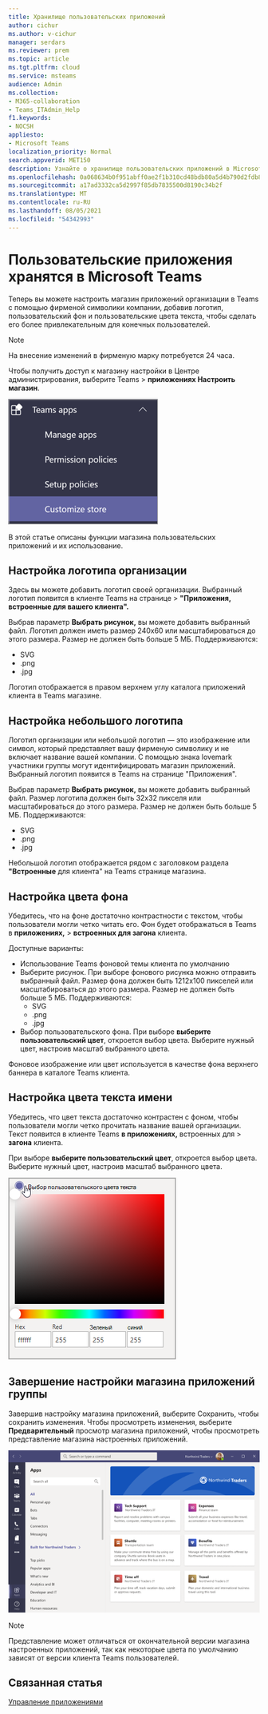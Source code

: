 ```yaml
---
title: Хранилище пользовательских приложений
author: cichur
ms.author: v-cichur
manager: serdars
ms.reviewer: prem
ms.topic: article
ms.tgt.pltfrm: cloud
ms.service: msteams
audience: Admin
ms.collection:
- M365-collaboration
- Teams_ITAdmin_Help
f1.keywords:
- NOCSH
appliesto:
- Microsoft Teams
localization_priority: Normal
search.appverid: MET150
description: Узнайте о хранилище пользовательских приложений в Microsoft Teams.
ms.openlocfilehash: 0a068634b0f951abff0ae2f1b310cd48bdb80a5d4b790d2fdb81755d05636868
ms.sourcegitcommit: a17ad3332ca5d2997f85db7835500d8190c34b2f
ms.translationtype: MT
ms.contentlocale: ru-RU
ms.lasthandoff: 08/05/2021
ms.locfileid: "54342993"
---
```

# <a name="custom-apps-store-in-microsoft-teams"></a>Пользовательские приложения хранятся в Microsoft Teams

Теперь вы можете настроить магазин приложений организации в Teams с помощью фирменой символики компании, добавив логотип, пользовательский фон и пользовательские цвета текста, чтобы сделать его более привлекательным для конечных пользователей.

> [!Note]
> На внесение изменений в фирменую марку потребуется 24 часа.

Чтобы получить доступ к магазину настройки в Центре администрирования, выберите Teams  >  **приложениях Настроить магазин**.

  ![Выделена функция настройки магазина в консоли администратора](media/customize-app-store.png)

В этой статье описаны функции магазина пользовательских приложений и их использование.

## <a name="customize-your-organization-logo"></a>Настройка логотипа организации

<!-- Bookmark used by Context Sensitive Help (CSH). Do not delete. -->
<a name="orglogo"> </a>
<!-- Do not remove the bookmark link above. -->

Здесь вы можете добавить логотип своей организации. Выбранный логотип появится в клиенте Teams на странице  >  **"Приложения, встроенные для вашего клиента".**

Выбрав параметр **Выбрать рисунок,** вы можете добавить выбранный файл. Логотип должен иметь размер 240x60 или масштабироваться до этого размера. Размер не должен быть больше 5 МБ. Поддерживаются:

- SVG
- .png
- .jpg

Логотип отображается в правом верхнем углу каталога приложений клиента в Teams магазине.

## <a name="customize-your-small-logo"></a>Настройка небольшого логотипа

<!-- Bookmark used by Context Sensitive Help (CSH). Do not delete. -->
<a name="orglogomark"> </a>
<!-- Do not remove the bookmark link above. -->

Логотип организации или небольшой логотип — это изображение или символ, который представляет вашу фирменую символику и не включает название вашей компании. С помощью знака lovemark участники группы могут идентифицировать магазин приложений. Выбранный логотип появится в Teams на странице "Приложения".

Выбрав параметр **Выбрать рисунок,** вы можете добавить выбранный файл. Размер логотипа должен быть 32x32 пикселя или масштабироваться до этого размера. Размер не должен быть больше 5 МБ. Поддерживаются:

- SVG
- .png
- .jpg

Небольшой логотип отображается рядом с заголовком раздела **"Встроенные** для клиента" на Teams странице магазина.

## <a name="customize-the-background-color"></a>Настройка цвета фона

<!-- Bookmark used by Context Sensitive Help (CSH). Do not delete. -->
<a name="custombackground"> </a>
<!-- Do not remove the bookmark link above. -->

Убедитесь, что на фоне достаточно контрастности с текстом, чтобы пользователи могли четко читать его. Фон будет отображаться в Teams в **приложениях,**  >  **встроенных для загона** клиента.

Доступные варианты:

- Использование Teams фоновой темы клиента по умолчанию
- Выберите рисунок. При выборе фонового рисунка можно отправить выбранный файл. Размер фона должен быть 1212x100 пикселей или масштабироваться до этого размера. Размер не должен быть больше 5 МБ. Поддерживаются:
  - SVG
  - .png
  - .jpg
- Выбор пользовательского фона. При выборе **выберите пользовательский цвет**, откроется выбор цвета. Выберите нужный цвет, настроив масштаб выбранного цвета.

Фоновое изображение или цвет используется в качестве фона верхнего баннера в каталоге Teams клиента.

## <a name="customize-the-text-color-of-your-name"></a>Настройка цвета текста имени

<!-- Bookmark used by Context Sensitive Help (CSH). Do not delete. -->
<a name="textcolor"> </a>
<!-- Do not remove the bookmark link above. -->

Убедитесь, что цвет текста достаточно контрастен с фоном, чтобы пользователи могли четко прочитать название вашей организации. Текст появится в клиенте Teams **в приложениях,** встроенных для  >  **загона** клиента.

При выборе **выберите пользовательский цвет**, откроется выбор цвета. Выберите нужный цвет, настроив масштаб выбранного цвета.

 ![выбор цвета](media/choose-a-custom-color.png)

## <a name="complete-the-customization-of-your-team-apps-store"></a>Завершение настройки магазина приложений группы

Завершив настройку магазина приложений, выберите Сохранить,  чтобы сохранить изменения.
Чтобы просмотреть изменения, выберите **Предварительный** просмотр магазина приложений, чтобы просмотреть представление магазина настроенных приложений.

![Предварительный просмотр магазина пользовательских приложений](media/PowerAppsInStore650w.png)

> [!Note]
> Представление может отличаться от окончательной версии магазина настроенных приложений, так как некоторые цвета по умолчанию зависят от версии клиента Teams пользователей.

## <a name="related-article"></a>Связанная статья

[Управление приложениями](manage-apps.md)
